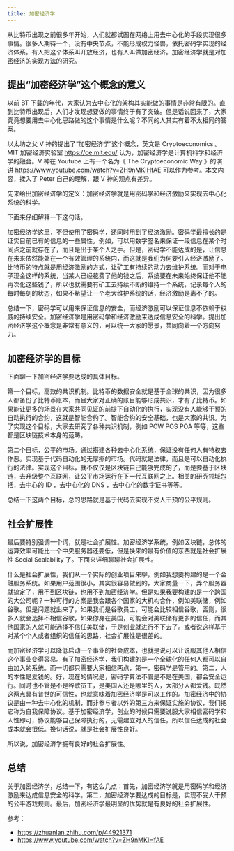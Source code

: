 ```yaml
---
title: 加密经济学
---
```


从比特币出现之前很多年开始，人们就都试图在网络上用去中心化的手段实现很多事情。很多人期待一个，没有中央节点，不能形成权力怪兽，依托密码学实现的经济体系。有人把这个体系叫开放经济，也有人叫做加密经济。加密经济学就是对加密经济的实现方法的研究。

## 提出“加密经济学”这个概念的意义

以前 BT 下载的年代，大家认为去中心化的架构其实能做的事情是非常有限的。直到比特币出现后，人们才发现想要做的事情终于有了突破。但是话说回来了，大家究竟想要用去中心化思路做的这个事情是什么呢？不同的人其实有着不太相同的答案。

以太坊之父 V 神的提出了“加密经济学”这个概念，英文是 Cryptoeconomics 。MIT 加密经济实验室 https://ce.mit.edu/ 认为，加密经济学是计算机科学和经济学的融合。V 神在 Youtube 上有一个名为《 The Cryptoeconomic Way 》的演讲 https://www.youtube.com/watch?v=ZH9nMKIHfAE 可以作为参考。本文内容，揉入了 Peter 自己的理解，跟 V 神的观点有差异。

先来给出加密经济学的定义：加密经济学就是用密码学和经济激励来实现去中心化系统的科学。

下面来仔细解释一下这句话。

加密经济学这里，不但使用了密码学，还同时用到了经济激励。密码学最擅长的是证实目前已有的信息的一些属性。例如，可以用数字签名来保证一段信息在某个时间点之前就存在了，而且是出于某个人之手。但是，密码学不能达成的是，让信息在未来依然能处在一个有效管理的系统内，而这就是我们为何要引入经济激励了。比特币的特点就是用经济激励的方式，让矿工有持续的动力去维护系统。而对于电子现金这样的系统，当某人已经花费了他的钱之后，系统要在未来始终保证他不能再次化这些钱了，所以也就需要有矿工去持续不断的维持一个系统，记录每个人的每时每刻的状态，如果不希望让一个老大维护系统的话，经济激励是离不了的。

总结一下，密码学可以用来保证信息的安全，而经济激励可以保证信息不依赖于权威的持续安全。加密经济学是用密码学和经济激励来达成信息安全的科学。提出加密经济学这个概念是非常有意义的，可以统一大家的愿景，共同向着一个方向努力。

## 加密经济学的目标

下面聊一下加密经济学要达成的具体目标。

第一个目标，高效的共识机制。比特币的数据安全就是基于全球的共识，因为很多人都备份了比特币账本，而且大家对正确的账目能够形成共识，才有了比特币。如果能让更多的场景在大家共同见证的前提下自动化的执行，实现没有人能够干预的自动执行的合约，这就是智能合约了。智能合约的安全基础，也是大家的共识。为了实现这个目标，大家去研究了各种共识机制，例如 POW POS POA 等等，这些都是区块链技术本身的范畴。

第二个目标，公平的市场。通过搭建各种去中心化系统，保证没有任何人有特权去作恶。实现基于代码自动化的无摩擦的市场。代码就是法律，而且是可以自动化执行的法律。实现这个目标，就不仅仅是区块链自己能够完成的了，而是要基于区块链，去升级整个互联网，让公平市场运行在下一代互联网之上。相关的研究领域包括，去中心的 ID ，去中心化的 DNS ，去中心化的数字证书等等。

总结一下这两个目标，总的思路就是基于代码去实现不受人干预的公平规则。

## 社会扩展性

最后要特别强调一个词，就是社会扩展性。加密经济学系统，例如区块链，总体的运算效率可能比一个中央服务器还要低，但是换来的最有价值的东西就是社会扩展性 Social Scalability 了。下面来详细聊聊社会扩展性。

什么是社会扩展性，我们从一个实际的创业项目来聊，例如我想要构建的是一个金融服务系统。如果用户范围很小，其实很容易做到的，大家商量一下，弄个服务器就搞定了，用不到区块链，也用不到加密经济学。但是如果我要构建的是一个跨国的大公司呢？一种可行的方案是我会跟各个国家的大机构合作，例如美联储，例如谷歌。但是问题就出来了，如果我们是谷歌员工，可能会比较相信谷歌，否则，很多人就会选择不相信谷歌，如果你身在美国，可能会对美联储有更多的信任，而其他国家的人就可能选择不信任美联储，于是创业就进行不下去了。或者说这样基于对某个个人或者组织的信任的思路，社会扩展性是很差的。

而加密经济学可以降低启动一个事业的社会成本，也就是说可以让说服其他人相信这个事业变得容易。有了加密经济学，我们构建的是一个全球化的任何人都可以自由加入的系统。而一切都只需要大家相信两点，第一，密码学是管用的。第二，人的本性是爱钱的。好，现在的情况是，密码学算法不管是不是在美国，都会安全运行。同时也不管是不是谷歌员工，是美国人还是哪里的人，大部分人都爱钱。既然这两点具有普世的可信性，也就意味着加密经济学是可以工作的。加密经济中的协议是由一种去中心化的机制，而非参与者以外的第三方来保证实施的协议，我们把它称为自我保障协议。基于加密经济学，创业的时候只需要说服大家相信密码学和人性即可，协议能够自己保障执行的，无需建立对人的信任，所以信任达成的社会成本就会很低。换句话说，就是社会扩展性良好。

所以说，加密经济学拥有良好的社会扩展性。

## 总结

关于加密经济学，总结一下，有这么几点：首先，加密经济学就是用密码学和经济激励来达成信息安全的科学。第二，加密经济学要达成的目标是，实现不受人干预的公平游戏规则。最后，加密经济学最明显的优势就是有良好的社会扩展性。

参考：

- https://zhuanlan.zhihu.com/p/44921371
- https://www.youtube.com/watch?v=ZH9nMKIHfAE
